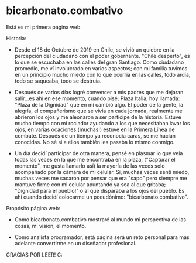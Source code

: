 # bicarbonato.combativo

Está es mi primera página web. 

Historia:
* Desde el 18 de Octubre de 2019 en Chile, se vivió un quiebre en la percepción del ciudadano con el poder gobernante. "Chile despertó", es lo que se escuchaba en las calles del gran Santiago. Como ciudadano promedio, me ví involucrado en varios aspectos; con mi familia tuvimos en un principio mucho miedo con lo que ocurria en las calles, todo ardía, todo se saqueaba, todo se destruía. 

* Después de varios días logré convencer a mis padres que me dejaran salir...es ahí en ese momento, cuando pisé; Plaza Italia, hoy llamada: "Plaza de la Dignidad" que en mí cambió algo. El poder de la gente, la alegría, el compañerismo que se vivia en cada jornada, realmente me abrieron los ojos y me aleonaron a ser participe de la historia. Estuve mucho tiempo con mi rociador ayudando a los que necesitaban lavar los ojos, en varias ocaciones (muchas!) estuve en la Primera Línea de combate. Después de un tiempo ya reconocía caras, se me hacían conocidas. No sé si a ellos también les pasaba lo mismo conmigo.

* Un día decidí participar de otra manera, pensé en plasmar lo que veía todas las veces en la que me encontraba en la plaza, ("Capturar el momento", me gusta llamarlo así) la mayoría de las veces solo acompañado por la cámara de mi celular. Sí, muchas veces sentí miedo, muchas veces me sacaron por pensar que era "sapo" pero siempre me mantuve firme con mi celular apuntando ya sea al que gritaba; "Dignidad para el pueblo!" o al que disparaba a los ojos del pueblo. Es ahí cuando decidí colocarme un pceudónimo: "bicarbonato.combativo". 

Propósito página web:
* Como bicarbonato.combativo mostraré al mundo mi perspectiva de las cosas, mi visión, el momento.

* Como analista programador, está página será un reto personal para más adelante convertirme en un diseñador profesional.

GRACIAS POR LEER! C:

